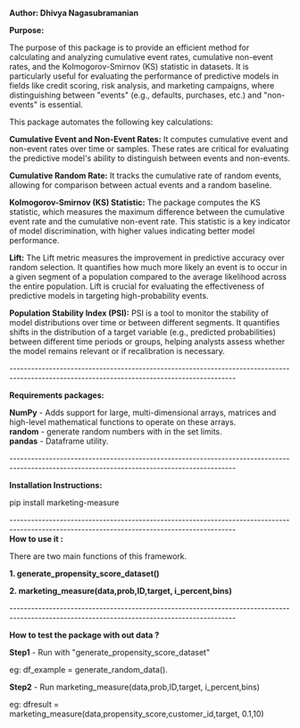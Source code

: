 **Author: Dhivya Nagasubramanian**

**Purpose:**

The purpose of this package is to provide an efficient method for calculating and analyzing cumulative event rates, cumulative non-event rates, and the Kolmogorov-Smirnov (KS) statistic in datasets. It is particularly useful for evaluating the performance of predictive models in fields like credit scoring, risk analysis, and marketing campaigns, where distinguishing between "events" (e.g., defaults, purchases, etc.) and "non-events" is essential.

This package automates the following key calculations:

**Cumulative Event and Non-Event Rates:** It computes cumulative event and non-event rates over time or samples. These rates are critical for evaluating the predictive model's ability to distinguish between events and non-events.

**Cumulative Random Rate:** It tracks the cumulative rate of random events, allowing for comparison between actual events and a random baseline.

**Kolmogorov-Smirnov (KS) Statistic:** The package computes the KS statistic, which measures the maximum difference between the cumulative event rate and the cumulative non-event rate. This statistic is a key indicator of model discrimination, with higher values indicating better model performance.

**Lift:**  The Lift metric measures the improvement in predictive accuracy over random selection. It quantifies how much more likely an event is to occur in a given segment of a population compared to the average likelihood across the entire population. Lift is crucial for evaluating the effectiveness of predictive models in targeting high-probability events.

**Population Stability Index (PSI):**  PSI is a tool to monitor the stability of model distributions over time or between different segments. It quantifies shifts in the distribution of a target variable (e.g., predicted probabilities) between different time periods or groups, helping analysts assess whether the model remains relevant or if recalibration is necessary.

---------------------------------------------------------------------------------------------------------------------------------------------<br>

**Requirements packages:**

**NumPy** - Adds support for large, multi-dimensional arrays, matrices and high-level mathematical functions to operate on these arrays. <br>
**random**  - generate random numbers with in the set limits.  <br>
**pandas**  -  Dataframe utility. <br>




---------------------------------------------------------------------------------------------------------------------------------------------<br>

**Installation Instructions:**

pip install marketing-measure



---------------------------------------------------------------------------------------------------------------------------------------------<br>
**How to use it :**

There are two main functions of this framework.

**1. generate_propensity_score_dataset()**

**2. marketing_measure(data,prob,ID,target, i_percent,bins)**

 



---------------------------------------------------------------------------------------------------------------------------------------------<br>

**How to test the package with out data ?** 

**Step1** - Run with  "generate_propensity_score_dataset"  

eg: df_example = generate_random_data().

**Step2** - Run marketing_measure(data,prob,ID,target, i_percent,bins)

eg: dfresult =  marketing_measure(data,propensity_score,customer_id,target, 0.1,10)
   